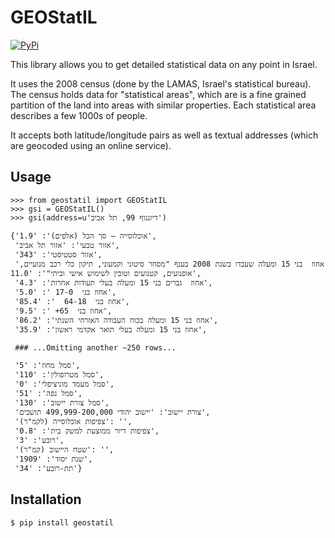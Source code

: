 # GEOStatIL

[![PyPi](https://img.shields.io/pypi/v/jsontableschema.svg)](https://pypi.python.org/pypi/geostatil)

This library allows you to get detailed statistical data on any point in Israel.

It uses the 2008 census (done by the LAMAS, Israel's statistical bureau). The census holds data for "statistical areas", which are is a fine grained partition of the land into areas with similar properties. Each statistical area describes a few 1000s of people.

It accepts both latitude/longitude pairs as well as textual addresses (which are geocoded using an online service).

## Usage

```
>>> from geostatil import GEOStatIL
>>> gsi = GEOStatIL()
>>> gsi(address=u'דיזנגוף 99, תל אביב')

{'אוכלוסייה – סך הכל (אלפים)': '1.9',
 'אזור טבעי': 'אזור תל אביב',
 'אזור סטטיסטי': '343',
 'אחוז  בני 15 ומעלה שעבדו בשנת 2008 בענף "מסחר סיטוני וקמעוני, תיקון כלי רכב מנועיים, אופנועים, קטנועים וטובין לשימוש אישי וביתי"': '11.0',
 'אחוז  גברים בני 15 ומעלה בעלי תעודות אחרות': '4.3',
 'אחוז בני  17-0 ': '5.0',
 'אחוז בני  64-18  ': '85.4',
 'אחוז בני  65+ ': '9.5',
 'אחוז בני 15 ומעלה בכוח העבודה האזרחי השנתי': '86.2',
 'אחוז בני 15 ומעלה בעלי תואר אקדמי ראשון': '35.9',

 ### ...Omitting another ~250 rows...

 'סמל מחוז': '5',
 'סמל מטרופולין': '110',
 'סמל מעמד מוניציפלי': '0',
 'סמל נפה': '51',
 'סמל צורת יישוב': '130',
 'צורת יישוב': 'יישוב יהודי 499,999-200,000 תושבים',
 'צפיפות אוכלוסייה (לקמ"ר)': '',
 'צפיפות דיור ממוצעת למשק בית': '0.8',
 'רובע': '3',
 'שטח היישוב (קמ"ר)': '',
 'שנת יסוד': '1909',
 'תת-רובע': '34'}

```

## Installation
```
$ pip install geostatil
```
